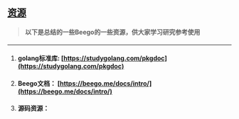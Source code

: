 ## [资源](#资源 "资源")

> #### 以下是总结的一些Beego的一些资源，供大家学习研究参考使用

---

1. #### golang标准库: [https://studygolang.com/pkgdoc](https://studygolang.com/pkgdoc)
2. #### Beego文档： [https://beego.me/docs/intro/](https://beego.me/docs/intro/)
3. #### 源码资源：



